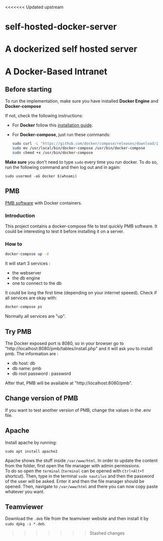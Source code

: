 <<<<<<< Updated upstream
# self-hosted-docker-server
A dockerized self hosted server
=======
# A Docker-Based Intranet 

## Before starting

To run the implementation, make sure you have installed **Docker Engine** and **Docker-compose**

If not, check the following instructions:
  * For **Docker** follow this [installation guide](https://docs.docker.com/install/linux/docker-ce/ubuntu/).

  * For **Docker-compose**, just run these commands:
    ```bash
    sudo curl -L "https://github.com/docker/compose/releases/download/1.22.0/docker-compose-$(uname -s)-$(uname -m)"  -o /usr/local/bin/docker-compose
    sudo mv /usr/local/bin/docker-compose /usr/bin/docker-compose
    sudo chmod +x /usr/bin/docker-compose
    ```

**Make sure** you don't need to type `sudo` every time you run docker. To do so, run the following command and then log out and in again:

```source
sudo usermod -aG docker $(whoami)
```

## PMB
[PMB software](https://www.sigb.net/index.php?lvl=cmspage&pageid=6&id_rubrique=220&opac_view=1) with Docker containers.

### Introduction

This project contains a docker-compose file to test quickly PMB software. It could be
interesting to test it before installing it on a server.

### How to

```bash
docker-compose up -d
```

It will start 3 services :
* the webserver
* the db engine 
* one to connect to the db

It could be long the first time (depending on your internet speeed). Check if
all services are okay with:

```bash
docker-compose ps
```

Normally all services are "up".

## Try PMB

The Docker exposed port is 8080, so in your browser go to
"http://localhost:8080/pmb/tables/install.php" and it will ask you to install pmb.
The information are :
* db host: db
* db name: pmb
* db root password : password

After that, PMB will be available at "http://localhost:8080/pmb".

## Change version of PMB

If you want to test another version of PMB, change the values in the .env file.

## Apache

Install apache by running:

`sudo apt install apache2`

Apache shows the stuff inside `/var/www/html`. In order to update the content from the folder, first open the file manager with admin permissions.  
To do so open the `terminal` (`terminal` can be opened with `Ctrl+Alt+T` shortcut). Then, type in the terminal `sudo nautilus` and then the password of the user will be asked. Enter it and then the file manager should be opened. Then, navigate to `/var/www/html` and there you can now copy paste whatever you want.

## Teamviewer

Download the `.deb` file from the teamviwer website and then install it by `sudo dpkg -i *.deb`.
>>>>>>> Stashed changes
